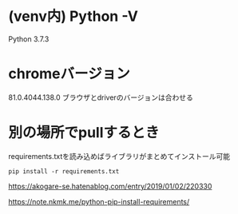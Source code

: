 # (venv内) Python -V 
Python 3.7.3

# chromeバージョン
81.0.4044.138.0
ブラウザとdriverのバージョンは合わせる

# 別の場所でpullするとき

requirements.txtを読み込めばライブラリがまとめてインストール可能
```
pip install -r requirements.txt
```
https://akogare-se.hatenablog.com/entry/2019/01/02/220330

https://note.nkmk.me/python-pip-install-requirements/
